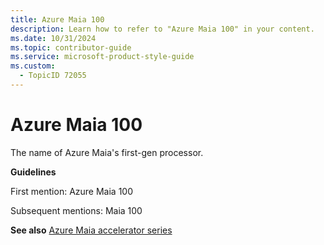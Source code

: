 ```yaml
---
title: Azure Maia 100
description: Learn how to refer to "Azure Maia 100" in your content.
ms.date: 10/31/2024
ms.topic: contributor-guide
ms.service: microsoft-product-style-guide
ms.custom:
  - TopicID 72055
---
```



# Azure Maia 100

The name of Azure Maia's first-gen processor.

**Guidelines**  

First mention: Azure Maia 100  

Subsequent mentions: Maia 100  

**See also** [Azure Maia accelerator series](~\a_z_names_terms\a\azure-maia-ai-accelerator-series.md)

